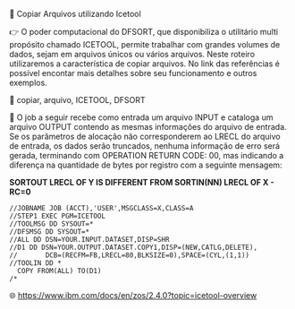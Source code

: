 :pushpin: Copiar Arquivos utilizando Icetool

:point_right: O poder computacional do DFSORT, que disponibiliza o utilitário multi propósito chamado ICETOOL, permite trabalhar com grandes volumes de dados, sejam em arquivos únicos ou vários arquivos. Neste roteiro utilizaremos a característica de copiar arquivos. No link das referências é possível encontar mais detalhes sobre seu funcionamento e outros exemplos.

:compass: copiar, arquivo, ICETOOL, DFSORT

:book: O job a seguir recebe como entrada um arquivo INPUT e cataloga um arquivo OUTPUT contendo as mesmas informações do arquivo de entrada. Se os parâmetros de alocação não corresponderem ao LRECL do arquivo de entrada, os dados serão truncados, nenhuma informação de erro será gerada, terminando com OPERATION RETURN CODE:  00, mas indicando a diferença na quantidade de bytes por registro com a seguinte mensagem:

**SORTOUT LRECL OF Y IS DIFFERENT FROM SORTIN(NN) LRECL OF X - RC=0** 
```jcl
//JOBNAME JOB (ACCT),'USER',MSGCLASS=X,CLASS=A
//STEP1 EXEC PGM=ICETOOL
//TOOLMSG DD SYSOUT=*
//DFSMSG DD SYSOUT=*
//ALL DD DSN=YOUR.INPUT.DATASET,DISP=SHR
//D1 DD DSN=YOUR.OUTPUT.DATASET.COPY1,DISP=(NEW,CATLG,DELETE),
//       DCB=(RECFM=FB,LRECL=80,BLKSIZE=0),SPACE=(CYL,(1,1))
//TOOLIN DD *
  COPY FROM(ALL) TO(D1)
/*
```

:globe_with_meridians: https://www.ibm.com/docs/en/zos/2.4.0?topic=icetool-overview
